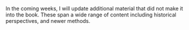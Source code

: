 In the coming weeks, I will update additional material that did not make it into the book. These span a wide range of content including historical perspectives, and newer methods.  
